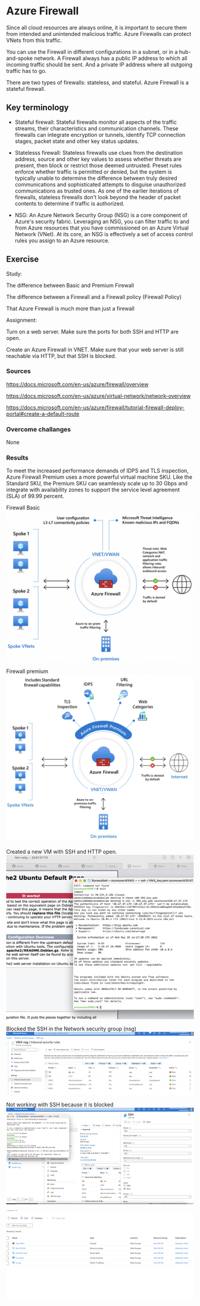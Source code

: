 # Azure Firewall

Since all cloud resources are always online, it is important to secure them from intended and unintended malicious traffic. Azure Firewalls can protect VNets from this traffic.

You can use the Firewall in different configurations in a subnet, or in a hub-and-spoke network. A Firewall always has a public IP address to which all incoming traffic should be sent. And a private IP address where all outgoing traffic has to go.

There are two types of firewalls: stateless, and stateful. Azure Firewall is a stateful firewall.

## Key terminology


- Stateful firewall: Stateful firewalls monitor all aspects of the traffic streams, their characteristics and communication channels. These firewalls can integrate encryption or tunnels, identify TCP connection stages, packet state and other key status updates.

- Statelesss firewall: Stateless firewalls use clues from the destination address, source and other key values to assess whether threats are present, then block or restrict those deemed untrusted. Preset rules enforce whether traffic is permitted or denied, but the system is typically unable to determine the difference between truly desired communications and sophisticated attempts to disguise unauthorized communications as trusted ones. As one of the earlier iterations of firewalls, stateless firewalls don't look beyond the header of packet contents to determine if traffic is authorized.

- NSG: An Azure Network Security Group (NSG) is a core component of Azure's security fabric. Leveraging an NSG, you can filter traffic to and from Azure resources that you have commissioned on an Azure Virtual Network (VNet). At its core, an NSG is effectively a set of access control rules you assign to an Azure resource.

## Exercise

Study:

The difference between Basic and Premium Firewall


The difference between a Firewall and a Firewall policy (Firewall Policy)


That Azure Firewall is much more than just a firewall


Assignment:

Turn on a web server. Make sure the ports for both SSH and HTTP are open.

Create an Azure Firewall in VNET. Make sure that your web server is still reachable via HTTP, but that SSH is blocked.
### Sources

https://docs.microsoft.com/en-us/azure/firewall/overview

https://docs.microsoft.com/en-us/azure/virtual-network/network-overview

https://docs.microsoft.com/en-us/azure/firewall/tutorial-firewall-deploy-portal#create-a-default-route

### Overcome challanges

None

### Results

To meet the increased performance demands of IDPS and TLS inspection, Azure Firewall Premium uses a more powerful virtual machine SKU. Like the Standard SKU, the Premium SKU can seamlessly scale up to 30 Gbps and integrate with availability zones to support the service level agreement (SLA) of 99.99 percent.

Firewall Basic
![screenshot](../00_includes/azureweek1/8s.png)

Firewall premium
![screenshot](../00_includes/azureweek1/8p.png)





Created a new VM with SSH and HTTP open.
![screenshot](../00_includes/azureweek1/az8.png)

Blocked the SSH in the Network security group (nsg)
![screenshot](../00_includes/azureweek1/az81.png)

Not working with SSH because it is blocked
![screenshot](../00_includes/azureweek1/az82.png)

![screenshot](../00_includes/azureweek1/81.png)